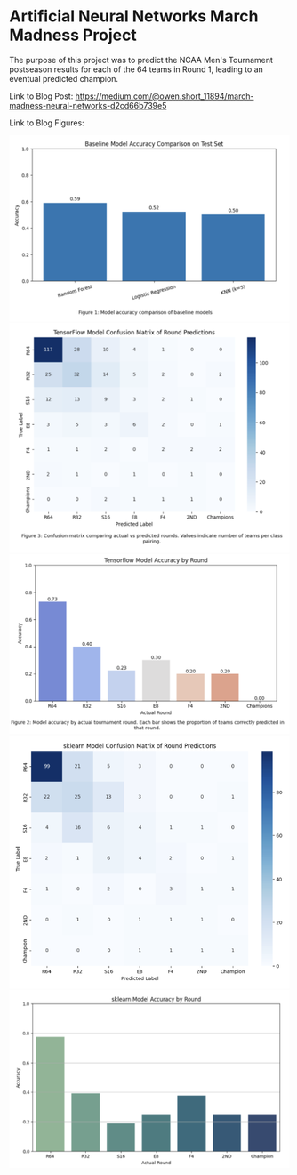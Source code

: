 # Artificial Neural Networks March Madness Project
The purpose of this project was to predict the NCAA Men's Tournament postseason results for each of the 64 teams in Round 1, leading to an eventual predicted champion.

Link to Blog Post: https://medium.com/@owen.short_11894/march-madness-neural-networks-d2cd66b739e5

Link to Blog Figures: 

[![Baseline Accuracy](blog_figures/Baseline_Accuracy.png)]()
[![Tensorflow Confusion Matrix](blog_figures/Tensorflow_Confusion_Matrix.png)]()
[![Tensorflow Model Accuracy](blog_figures/Tensorflow_Model_Accuracy.png)]()
[![sklearn Confusion Matrix](blog_figures/sklearn_Confusion_Matrix.png)]()
[![sklearn Model Accuracy](blog_figures/sklearn_Model_Accuracy.png)](https://github.com/username/my-repo/blob/main/main.ipynb#L150)

